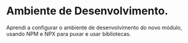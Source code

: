 # Ambiente de Desenvolvimento.

Aprendi a configurar o ambiente de desenvolvimento do novo módulo, usando NPM e NPX para puxar e usar bibliotecas.